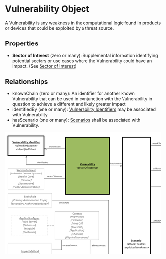 # Vulnerability Object

A Vulnerability is any weakness in the computational logic found in products or devices that could be exploited by a threat source.

## Properties

- **Sector of Interest** (zero or many): Supplemental information identifying potential sectors or use cases where the Vulnerability could have an impact. (See [Sector of Interest](../values/sector-of-interest.md))


## Relationships

* knownChain (zero or many): An identifier for another known Vulnerability that can be used in conjunction with the Vulnerability in question to achieve a different and likely greater impact
* identifiedBy (one or many):  [Vulnerability Identifiers](vulnerability-identifier.md) may be associated with Vulnerability
* hasScenario (one or many): [Scenarios](scenario.md) shall be associated with Vulnerability.

![Vulnerability Graph](../figures/graphsnippets/VulnerabilitySnippet.png "Vulnerability Graph")